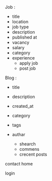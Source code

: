 Job :

- title
- location
- job type
- description
- published at
- vacancy
- salary
- category
- experience
    - apply job
    - post job

Blog : 

- title
- description 
- created_at 
- category 
- tags 
- authar

    - shearch
    - commens
    - crecent posts

contact
home

login

